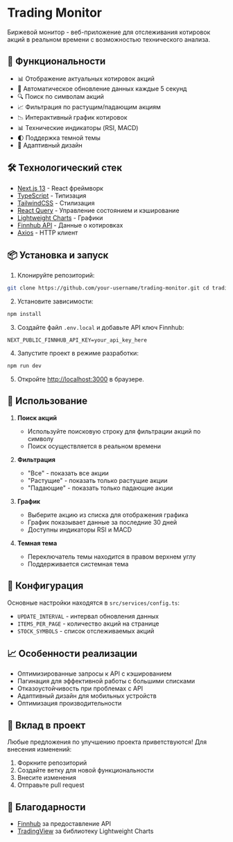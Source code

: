 # Trading Monitor

Биржевой монитор - веб-приложение для отслеживания котировок акций в реальном времени с возможностью технического анализа.

## 🚀 Функциональности

- 📊 Отображение актуальных котировок акций
- 🔄 Автоматическое обновление данных каждые 5 секунд
- 🔍 Поиск по символам акций
- 📈 Фильтрация по растущим/падающим акциям
- 📉 Интерактивный график котировок
- 📊 Технические индикаторы (RSI, MACD)
- 🌓 Поддержка темной темы
- 📱 Адаптивный дизайн

## 🛠 Технологический стек

- [Next.js 13](https://nextjs.org/) - React фреймворк
- [TypeScript](https://www.typescriptlang.org/) - Типизация
- [TailwindCSS](https://tailwindcss.com/) - Стилизация
- [React Query](https://react-query.tanstack.com/) - Управление состоянием и кэширование
- [Lightweight Charts](https://www.tradingview.com/lightweight-charts/) - Графики
- [Finnhub API](https://finnhub.io/) - Данные о котировках
- [Axios](https://axios-http.com/) - HTTP клиент

## 📦 Установка и запуск

1. Клонируйте репозиторий:

```bash
git clone https://github.com/your-username/trading-monitor.git cd trading-monitor
```

2. Установите зависимости:

```bash
npm install
```

3. Создайте файл `.env.local` и добавьте API ключ Finnhub:

```env
NEXT_PUBLIC_FINNHUB_API_KEY=your_api_key_here
```

4. Запустите проект в режиме разработки:

```bash
npm run dev
```

5. Откройте [http://localhost:3000](http://localhost:3000) в браузере.

## 📝 Использование

1. **Поиск акций**

   - Используйте поисковую строку для фильтрации акций по символу
   - Поиск осуществляется в реальном времени

2. **Фильтрация**

   - "Все" - показать все акции
   - "Растущие" - показать только растущие акции
   - "Падающие" - показать только падающие акции

3. **График**

   - Выберите акцию из списка для отображения графика
   - График показывает данные за последние 30 дней
   - Доступны индикаторы RSI и MACD

4. **Темная тема**
   - Переключатель темы находится в правом верхнем углу
   - Поддерживается системная тема

## 🔧 Конфигурация

Основные настройки находятся в `src/services/config.ts`:

- `UPDATE_INTERVAL` - интервал обновления данных
- `ITEMS_PER_PAGE` - количество акций на странице
- `STOCK_SYMBOLS` - список отслеживаемых акций

## 📈 Особенности реализации

- Оптимизированные запросы к API с кэшированием
- Пагинация для эффективной работы с большими списками
- Отказоустойчивость при проблемах с API
- Адаптивный дизайн для мобильных устройств
- Оптимизация производительности

## 🤝 Вклад в проект

Любые предложения по улучшению проекта приветствуются! Для внесения изменений:

1. Форкните репозиторий
2. Создайте ветку для новой функциональности
3. Внесите изменения
4. Отправьте pull request

## 🙏 Благодарности

- [Finnhub](https://finnhub.io/) за предоставление API
- [TradingView](https://www.tradingview.com/) за библиотеку Lightweight Charts
